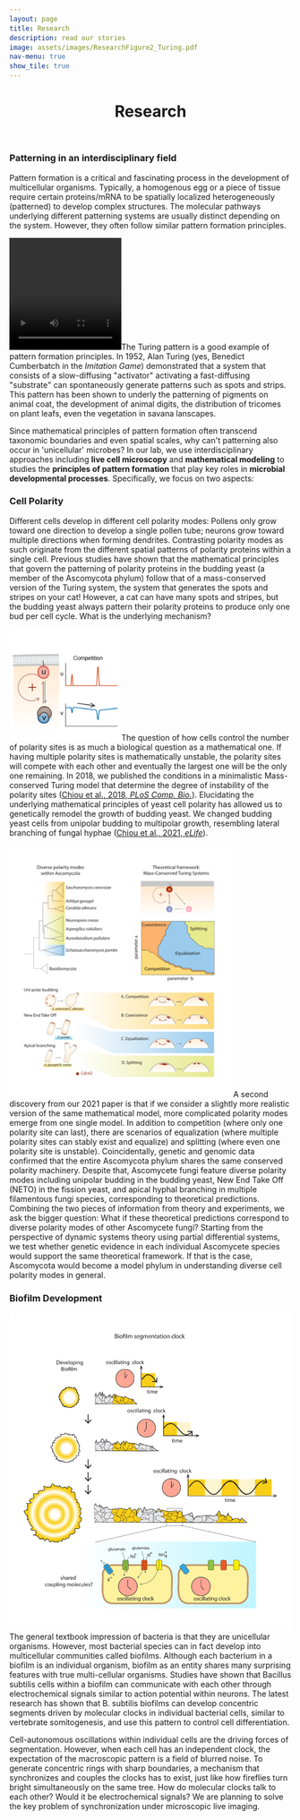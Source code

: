 ```yaml
---
layout: page
title: Research
description: read our stories
image: assets/images/ResearchFigure2_Turing.pdf
nav-menu: true
show_tile: true
---
```


<header>
	<div class=inner>
		<h1>Research</h1>
	</div>
</header>

<section id="PatternFormation">
	<div class=inner>
		<h3>Patterning in an interdisciplinary field</h3>
		<p>Pattern formation is a critical and fascinating process in the development of multicellular organisms. Typically, a homogenous egg or a piece of tissue require certain proteins/mRNA to be spatially localized heterogeneously (patterned) to develop complex structures. The molecular pathways underlying different patterning systems are usually distinct depending on the system. However, they often follow similar pattern formation principles.</p> 
		<p><span class="image left"><video width="200" height="200" autoplay loop><source src="assets/videos/TuringTuring_thinshort.mp4" type="video/mp4"></video></span>The Turing pattern is a good example of pattern formation principles. In 1952, Alan Turing (yes, Benedict Cumberbatch in the <i>Imitation Game</i>) demonstrated that a system that consists of a slow-diffusing "activator" activating a fast-diffusing "substrate" can spontaneously generate patterns such as spots and strips. This pattern has been shown to underly the patterning of pigments on animal coat, the development of animal digits, the distribution of tricomes on plant leafs, even the vegetation in savana lanscapes.</p>
		<p>Since mathematical principles of pattern formation often transcend taxonomic boundaries and even spatial scales, why can't patterning also occur in 'unicellular' microbes? In our lab, we use interdisciplinary approaches including <b>live cell microscopy</b> and <b>mathematical modeling</b> to studies the <b>principles of pattern formation</b> that play key roles in <b>microbial developmental processes</b>. Specifically, we focus on two aspects:</p>
	</div>
</section>

<section id="CellPolarity">
	<div class=inner>
		<h3>Cell Polarity</h3>
			<p>Different cells develop in different cell polarity modes: Pollens only grow toward one direction to develop a single pollen tube; neurons grow toward multiple directions when forming dendrites. Contrasting polarity modes as such originate from the different spatial patterns of polarity proteins within a single cell. Previous studies have shown that the mathematical principles that govern the patterning of polarity proteins in the budding yeast (a member of the Ascomycota phylum) follow that of a mass-conserved version of the Turing system, the system that generates the spots and stripes on your cat! However, a cat can have many spots and stripes, but the budding yeast always pattern their polarity proteins to produce only one bud per cell cycle. What is the underlying mechanism?</p>
			<p><span class="image right"><img src="assets/images/PLoSCompBio2018.png" style="width:200px;height:200px;"></span>The question of how cells control the number of polarity sites is as much a biological question as a mathematical one. If having multiple polarity sites is mathematically unstable, the polarity sites will compete with each other and eventually the largest one will be the only one remaining. In 2018, we published the conditions in a minimalistic Mass-conserved Turing model that determine the degree of instability of the polarity sites (<a href="d_Publications.html#2018PloSCompBio">Chiou et al., 2018, <i>PLoS Comp. Bio.</i></a>). Elucidating the underlying mathematical principles of yeast cell polarity has allowed us to genetically remodel the growth of budding yeast. We changed budding yeast cells from unipolar budding to multipolar growth, resembling lateral branching of fungal hyphae (<a href="d_Publications.html#2022ELife">Chiou et al., 2021, <i>eLife</i></a>).</p>
			<p><span class="image left"><img src="assets/images/ResearchFigure2_wb.pdf" style="width:400px;height:auto;"></span>A second discovery from our 2021 paper is that if we consider a slightly more realistic version of the same mathematical model, more complicated polarity modes emerge from one single model. In addition to competition (where only one polarity site can last), there are scenarios of equalization (where multiple polarity sites can stably exist and equalize) and splitting (where even one polarity site is unstable). Coincidentally, genetic and genomic data confirmed that the entire Ascomycota phylum shares the same conserved polarity machinery. Despite that, Ascomycete fungi feature diverse polarity modes including unipolar budding in the budding yeast, New End Take Off (NETO) in the fission yeast, and apical hyphal branching in multiple filamentous fungi species, corresponding to theoretical predictions. Combining the two pieces of information from theory and experiments, we ask the bigger question: What if these theoretical predictions correspond to diverse polarity modes of other Ascomycete fungi? Starting from the perspective of dynamic systems theory using partial differential systems, we test whether genetic evidence in each individual Ascomycete species would support the same theoretical framework. If that is the case, Ascomycota would become a model phylum in understanding diverse cell polarity modes in general.</p>
	</div>
</section>

<section id="BiofilmDevelopment">
	<div class=inner>
		<h3>Biofilm Development</h3>
			<p><span class="image right"><img src="assets/images/ResearchFigure3_wb.pdf"></span>The general textbook impression of bacteria is that they are unicellular organisms. However, most bacterial species can in fact develop into multicellular communities called biofilms. Although each bacterium in a biofilm is an individual organism, biofilm as an entity shares many surprising features with true multi-cellular organisms. Studies have shown that Bacillus subtilis cells within a biofilm can communicate with each other through electrochemical signals similar to action potential within neurons. The latest research has shown that B. subtilis biofilms can develop concentric segments driven by molecular clocks in individual bacterial cells, similar to vertebrate somitogenesis, and use this pattern to control cell differentiation. </p>
			<p>Cell-autonomous oscillations within individual cells are the driving forces of segmentation. However, when each cell has an independent clock, the expectation of the macroscopic pattern is a field of blurred noise. To generate concentric rings with sharp boundaries, a mechanism that synchronizes and couples the clocks has to exist, just like how fireflies turn bright simultaneously on the same tree. How do molecular clocks talk to each other? Would it be electrochemical signals? We are planning to solve the key problem of synchronization under microscopic live imaging.
			</p>
	</div>
</section>